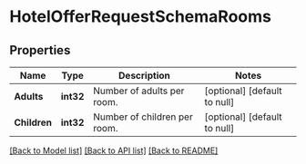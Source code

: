 # HotelOfferRequestSchemaRooms

## Properties
Name | Type | Description | Notes
------------ | ------------- | ------------- | -------------
**Adults** | **int32** | Number of adults per room. | [optional] [default to null]
**Children** | **int32** | Number of children per room. | [optional] [default to null]

[[Back to Model list]](../README.md#documentation-for-models) [[Back to API list]](../README.md#documentation-for-api-endpoints) [[Back to README]](../README.md)

